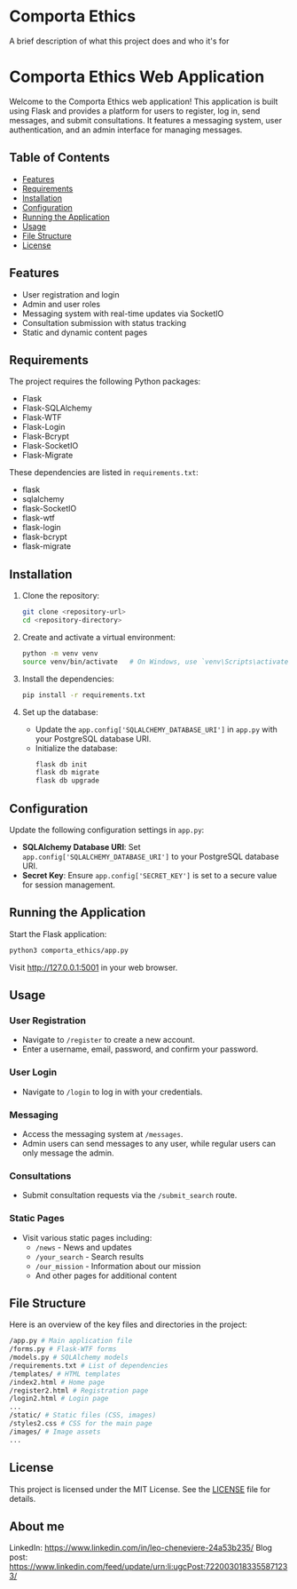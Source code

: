 # Comporta Ethics

A brief description of what this project does and who it's for

# Comporta Ethics Web Application

Welcome to the Comporta Ethics web application!
This application is built using Flask and provides a platform for users to register, log in, send messages, and submit consultations. It features a messaging system, user authentication, and an admin interface for managing messages.

## Table of Contents
- [Features](#features)
- [Requirements](#requirements)
- [Installation](#installation)
- [Configuration](#configuration)
- [Running the Application](#running-the-application)
- [Usage](#usage)
- [File Structure](#file-structure)
- [License](#license)

## Features
- User registration and login
- Admin and user roles
- Messaging system with real-time updates via SocketIO
- Consultation submission with status tracking
- Static and dynamic content pages

## Requirements
The project requires the following Python packages:
- Flask
- Flask-SQLAlchemy
- Flask-WTF
- Flask-Login
- Flask-Bcrypt
- Flask-SocketIO
- Flask-Migrate

These dependencies are listed in `requirements.txt`:

- flask
- sqlalchemy
- flask-SocketIO
- flask-wtf
- flask-login
- flask-bcrypt
- flask-migrate



## Installation

1. Clone the repository:
    ```bash
    git clone <repository-url>
    cd <repository-directory>
    ```

2. Create and activate a virtual environment:
    ```bash
    python -m venv venv
    source venv/bin/activate   # On Windows, use `venv\Scripts\activate`
    ```

3. Install the dependencies:
    ```bash
    pip install -r requirements.txt
    ```

4. Set up the database:
    - Update the `app.config['SQLALCHEMY_DATABASE_URI']` in `app.py` with your PostgreSQL database URI.
    - Initialize the database:
        ```bash
        flask db init
        flask db migrate
        flask db upgrade
        ```

## Configuration
Update the following configuration settings in `app.py`:
- **SQLAlchemy Database URI**: Set `app.config['SQLALCHEMY_DATABASE_URI']` to your PostgreSQL database URI.
- **Secret Key**: Ensure `app.config['SECRET_KEY']` is set to a secure value for session management.

## Running the Application
Start the Flask application:
```bash
python3 comporta_ethics/app.py
 ```
Visit http://127.0.0.1:5001 in your web browser.

## Usage

### User Registration
- Navigate to `/register` to create a new account.
- Enter a username, email, password, and confirm your password.

### User Login
- Navigate to `/login` to log in with your credentials.

### Messaging
- Access the messaging system at `/messages`.
- Admin users can send messages to any user, while regular users can only message the admin.

### Consultations
- Submit consultation requests via the `/submit_search` route.

### Static Pages
- Visit various static pages including:
  - `/news` - News and updates
  - `/your_search` - Search results
  - `/our_mission` - Information about our mission
  - And other pages for additional content

## File Structure

Here is an overview of the key files and directories in the project:

```bash
/app.py # Main application file
/forms.py # Flask-WTF forms
/models.py # SQLAlchemy models
/requirements.txt # List of dependencies
/templates/ # HTML templates
/index2.html # Home page
/register2.html # Registration page
/login2.html # Login page
...
/static/ # Static files (CSS, images)
/styles2.css # CSS for the main page
/images/ # Image assets
...
```


## License

This project is licensed under the MIT License. See the [LICENSE](LICENSE) file for details.

## About me
LinkedIn: https://www.linkedin.com/in/leo-cheneviere-24a53b235/
Blog post: https://www.linkedin.com/feed/update/urn:li:ugcPost:7220030183355871233/
